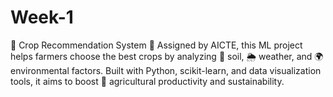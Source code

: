 # Week-1
🌾 Crop Recommendation System 🌱 Assigned by AICTE, this ML project helps farmers choose the best crops by analyzing 🧪 soil, 🌦️ weather, and 🌍 environmental factors. Built with Python, scikit-learn, and data visualization tools, it aims to boost 🌱 agricultural productivity and sustainability.
